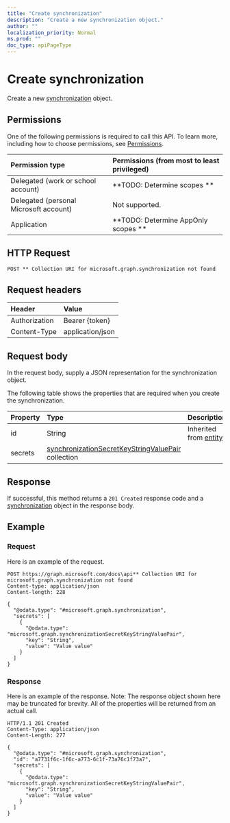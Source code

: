```yaml
---
title: "Create synchronization"
description: "Create a new synchronization object."
author: ""
localization_priority: Normal
ms.prod: ""
doc_type: apiPageType
---
```


# Create synchronization

Create a new [synchronization](../resources/synchronization.md) object.

## Permissions
One of the following permissions is required to call this API. To learn more, including how to choose permissions, see [Permissions](/concepts/permissions-reference.md).

|Permission type|Permissions (from most to least privileged)|
|:---|:---|
|Delegated (work or school account)|**TODO: Determine scopes **|
|Delegated (personal Microsoft account)|Not supported.|
|Application|**TODO: Determine AppOnly scopes **|

## HTTP Request
<!-- {
  "blockType": "ignored"
}
-->
``` http
POST ** Collection URI for microsoft.graph.synchronization not found
```

## Request headers
|Header|Value|
|:---|:---|
|Authorization|Bearer {token}|
|Content-Type|application/json|

## Request body
In the request body, supply a JSON representation for the synchronization object.

The following table shows the properties that are required when you create the synchronization.

|Property|Type|Description|
|:---|:---|:---|
|id|String| Inherited from [entity](../resources/entity.md)|
|secrets|[synchronizationSecretKeyStringValuePair](../resources/synchronizationSecretKeyStringValuePair.md) collection||



## Response
If successful, this method returns a `201 Created` response code and a [synchronization](../resources/synchronization.md) object in the response body.

## Example

### Request
Here is an example of the request.
<!-- {
  "blockType": "request",
  "name": "create_synchronization_from_"
}
-->
``` http
POST https://graph.microsoft.com/docs\api** Collection URI for microsoft.graph.synchronization not found
Content-type: application/json
Content-length: 228

{
  "@odata.type": "#microsoft.graph.synchronization",
  "secrets": [
    {
      "@odata.type": "microsoft.graph.synchronizationSecretKeyStringValuePair",
      "key": "String",
      "value": "Value value"
    }
  ]
}
```

### Response
Here is an example of the response. Note: The response object shown here may be truncated for brevity. All of the properties will be returned from an actual call.
<!-- {
  "blockType": "response",
  "truncated": true,
  "@odata.type": "microsoft.graph.synchronization"
}
-->
``` http
HTTP/1.1 201 Created
Content-Type: application/json
Content-Length: 277

{
  "@odata.type": "#microsoft.graph.synchronization",
  "id": "a7731f6c-1f6c-a773-6c1f-73a76c1f73a7",
  "secrets": [
    {
      "@odata.type": "microsoft.graph.synchronizationSecretKeyStringValuePair",
      "key": "String",
      "value": "Value value"
    }
  ]
}
```

